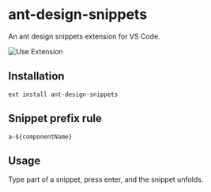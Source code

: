 # ant-design-snippets 

An ant design snippets extension for VS Code.

![Use Extension](imgs/antd.gif)

## Installation
`ext install ant-design-snippets`

## Snippet prefix rule
`a-${componentName}`

## Usage
Type part of a snippet, press enter, and the snippet unfolds.

